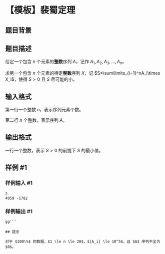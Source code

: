 # 【模板】裴蜀定理

## 题目背景



## 题目描述

给定一个包含 $n$ 个元素的**整数**序列 $A$，记作 $A_1,A_2,A_3,...,A_n$。

求另一个包含 $n$ 个元素的待定**整数**序列 $X$，记 $S=\sum\limits_{i=1}^nA_i\times X_i$，使得 $S>0$ 且 $S$ 尽可能的小。

## 输入格式

第一行一个整数 $n$，表示序列元素个数。  

第二行 $n$ 个整数，表示序列 $A$。

## 输出格式

一行一个整数，表示 $S>0$ 的前提下 $S$ 的最小值。

## 样例 #1

### 样例输入 #1
```
2
4059 -1782
```

### 样例输出 #1

```
99```

## 提示

对于 $100\%$ 的数据，$1 \le n \le 20$，$|A_i| \le 10^5$，且 $A$ 序列不全为 $0$。
